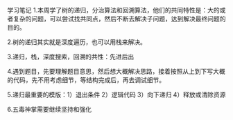 学习笔记
1.本周学了树的递归，分治算法和回溯算法，他们的共同特性是：大的或者复杂的问题，可以尝试找共同点，然后不断去解决子问题，达到解决最终问题的目的。

2.树的递归其实就是深度遍历，也可以用栈来解决。

3.递归，栈，深度搜索，回溯的共性：先进后出

4.遇到题目，先要理解题目意思，然后想大概解决思路，接着按照从上到下写大概的代码，先不用考虑细节，等结构完成后，再去调试细节。

5.递归最重要的模版：1）退出条件  2）逻辑代码  3）向下递归  4）释放或清除资源

6.五毒神掌需要继续坚持和强化
